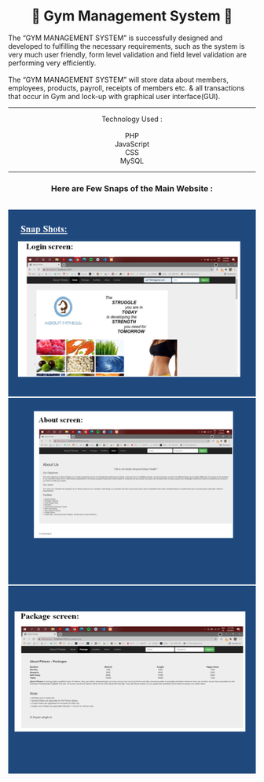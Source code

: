 <h1 align="center"> 🚩 Gym Management System 💪 </h1>

<p>
The “GYM MANAGEMENT SYSTEM” is successfully designed and developed to fulfilling the necessary requirements, such as the system is very much user friendly, form level validation and field level validation are performing very efficiently.
  <br/><br/>
The “GYM MANAGEMENT SYSTEM” will store data about members, employees, products, payroll, receipts of members etc. & all transactions that occur in Gym and lock-up with graphical user interface(GUI).
  <br/>
  
  ---
  <div align="center">
    
Technology Used :
    <br/>
    <br/>
  PHP
     <br/>
  JavaScript
      <br/>
  CSS
       <br/>
  MySQL
       <br/>
  </div> 
  
  ---

</p>

<div align="center">
  <h3>Here are Few Snaps of the Main Website :</h3>
  <br/>
  <img src="https://github.com/Idiot-Coder/Gym-Management-System/blob/e1d5befc6812cb28717d5b286dffa7fc5c7461e9/upload/Login_Screen.png" alt="login">
  <img src="https://github.com/Idiot-Coder/Gym-Management-System/blob/e1d5befc6812cb28717d5b286dffa7fc5c7461e9/upload/About_Screen.png" alt="about">
  <img src="https://github.com/Idiot-Coder/Gym-Management-System/blob/e1d5befc6812cb28717d5b286dffa7fc5c7461e9/upload/Package_Screen.png" alt="package">
</div>  

